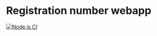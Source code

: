 # Registration number webapp

[![Node.js CI](https://github.com/LukhanyoV/registration_number_webapp/actions/workflows/nodejs.yml/badge.svg)](https://github.com/LukhanyoV/registration_number_webapp/actions/workflows/nodejs.yml)
